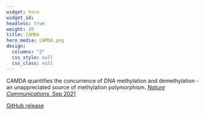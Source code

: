 ```yaml
---
widget: hero
widget_id:
headless: true
weight: 20
title: CAMDA
hero_media: CAMDA.png
design:
  columns: "2"
  css_style: null
  css_class: null
---
```

CAMDA quantifies the concurrence of DNA methylation and demethylation - an unappreciated source of methylation polymorphism. [*Nature Communications*, Sep 2021](https://doi.org/10.1038/s41467-021-25521-7)

[GitHub release](https://github.com/JiejunShi/CAMDA)
